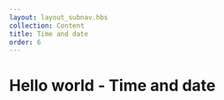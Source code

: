 ```yaml
---
layout: layout_subnav.hbs
collection: Content
title: Time and date
order: 6
---
```


# Hello world - Time and date
